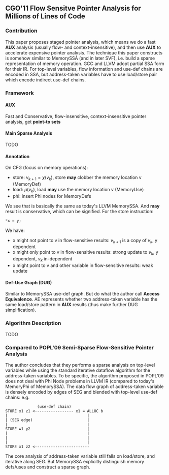 ## CGO'11 Flow Sensitve Pointer Analysis for Millions of Lines of Code

### Contribution

This paper proposes staged pointer analysis, which means we do a fast **AUX** analysis (usually flow- and context-insensitive), and then use **AUX** to accelerate expensive pointer analysis. The technique this paper constructs is somehow similar to MemorySSA (and in later SVF), i.e. build a sparse representation of memory operation. GCC and LLVM adopt partial SSA form for their IR. For top-level variables, flow information and use-def chains are encoded in SSA, but address-taken variables have to use load/store pair which encode indirect use-def chains.


### Framework

#### AUX

Fast and Conservative, flow-insensitive, context-insensitive pointer analysis, get __point-to sets__

#### Main Sparse Analysis

TODO

#### Annotation

On CFG (focus on memory operations):
- store: $v_{k+1} = \chi(v_{k})$, store **may** clobber the memory location v (MemoryDef)
- load:  $\mu(v_{k})$, load **may** use the memory location v (MemoryUse)
- phi: insert Phi nodes for MemoryDefs

We see that is basically the same as today's LLVM MemorySSA. And **may** result is conservative, which can be signified. For the store instruction:
```c
*x = y;
```
We have: 
- x might not point to v in flow-sensitive results: $v_{k+1}$ is a copy of $v_{k}$, y dependent
- x might only point to v in flow-sensitive results: strong update to $v_{k}$, y dependent, $v_{k}$ in-dependent
- x might point to v and other variable in flow-sensitive results: weak update


#### Def-Use Graph (DUG)

Similar to MemorySSA use-def graph. But do what the author call **Access Equivalence**. AE represents whether two address-taken variable has the same load/store pattern in **AUX** results (thus make further DUG simplification).

### Algorithm Description

TODO


### Compared to POPL'09 Semi-Sparse Flow-Sensitive Pointer Analysis
The author concludes that they performs a sparse analysis on top-level variables while using the standard iterative dataflow algorithm for the address-taken variables.
To be specific, the algorithm proposed in POPL'09 does not deal with Phi Node problems in LLVM IR (compared to today's MemoryPhi of MemorySSA).
The data flow graph of address-taken variable is densely encoded by edges of SEG and blended with top-level use-def chains: e.g.
```plaintext
              (use-def chain)
STORE x1 z1 <----------------- x1 = ALLOC b
|                                   |
| (SEG edge)                        |
|                                   |
STORE w1 y2                         |
|                                   |
|                                   |
|                                   |
STORE x1 z2 <------------------------
```
The core analysis of address-taken variable still falls on load/store, and iterative along SEG. 
But MemorySSA explicitly distinguish memory defs/uses and construct a sparse graph.
